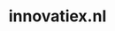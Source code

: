 ---
layout: post
title:  "innovatiex.nl"
internal_url:  "/dutchgov/innovatiex.nl.html"
categories: dutchgov
---